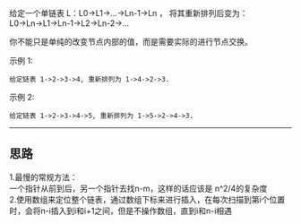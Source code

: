 给定一个单链表 L：L0→L1→…→Ln-1→Ln ，
将其重新排列后变为： L0→Ln→L1→Ln-1→L2→Ln-2→…

你不能只是单纯的改变节点内部的值，而是需要实际的进行节点交换。

示例 1:

```
给定链表 1->2->3->4, 重新排列为 1->4->2->3.
```
示例 2:
```
给定链表 1->2->3->4->5, 重新排列为 1->5->2->4->3.
```

--- 
思路
---
1.最慢的常规方法：     
一个指针从前到后，另一个指针去找n-m，这样的话应该是 n^2/4的复杂度   
2.使用数组来定位整个链表，通过数组下标来进行插入，在每次扫描到第i个位置时，会将n-i插入到i和i+1之间，但是不操作数组，直到i和n-i相遇